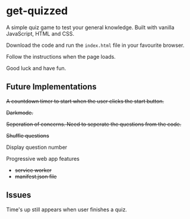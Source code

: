 # get-quizzed

A simple quiz game to test your general knowledge. Built with vanilla JavaScript, HTML and CSS.

Download the code and run the ```index.html``` file in your favourite browser.

Follow the instructions when the page loads. 

Good luck and have fun.

## Future Implementations

~~A countdown timer to start when the user clicks the start button.~~

~~Darkmode.~~

~~Seperation of concerns. Need to seperate the questions from the code.~~

~~Shuffle questions~~

Display question number

Progressive web app features
 - ~~service worker~~
 - ~~manifest.json file~~

## Issues

Time's up still appears when user finishes a quiz.
